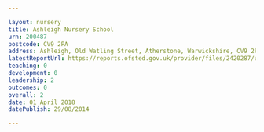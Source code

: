 ```yaml
---

layout: nursery
title: Ashleigh Nursery School
urn: 200487
postcode: CV9 2PA
address: Ashleigh, Old Watling Street, Atherstone, Warwickshire, CV9 2PA
latestReportUrl: https://reports.ofsted.gov.uk/provider/files/2420287/urn/200487.pdf
teaching: 0
development: 0
leadership: 2
outcomes: 0
overall: 2
date: 01 April 2018 
datePublish: 29/08/2014

---
```

